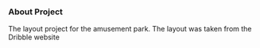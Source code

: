 ### About Project
The layout project for the amusement park. The layout was taken from the Dribble website
